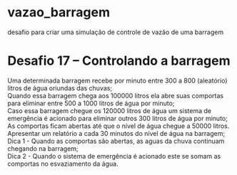 # vazao_barragem
desafio para criar uma simulação de controle de vazão de uma barragem
# Desafio 17 – Controlando a barragem
Uma determinada barragem recebe por minuto entre 300 a 800 (aleatório) litros de água oriundas das chuvas;</br>
Quando essa barragem chega aos 100000 litros ela abre suas comportas para eliminar entre 500 a 1000 litros de água por minuto;</br>
Caso essa barragem chegue os 120000 litros de água um sistema de emergência é acionado para eliminar outros 300 litros de água por minuto;</br>
As comportas ficam abertas até que o nível de água chegue a 50000 litros.</br>
Apresentar um relatório a cada 30 minutos do nível de água na barragem;</br>
Dica 1 - Quando as comportas são abertas, as aguas da chuva continuam chegando na barragem;</br>
Dica 2 - Quando o sistema de emergência é acionado este se somam as comportas no esvaziamento da água.
